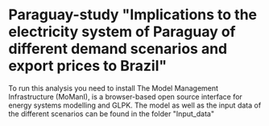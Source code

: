 # Paraguay-study "Implications to the electricity system of Paraguay of different demand scenarios and export prices to Brazil"
To run this analysis you need to install The Model Management Infrastructure (MoManI), is a browser-based open source interface for energy systems modelling and GLPK.
The model as well as the input data of the different scenarios can be found in the folder "Input_data"
